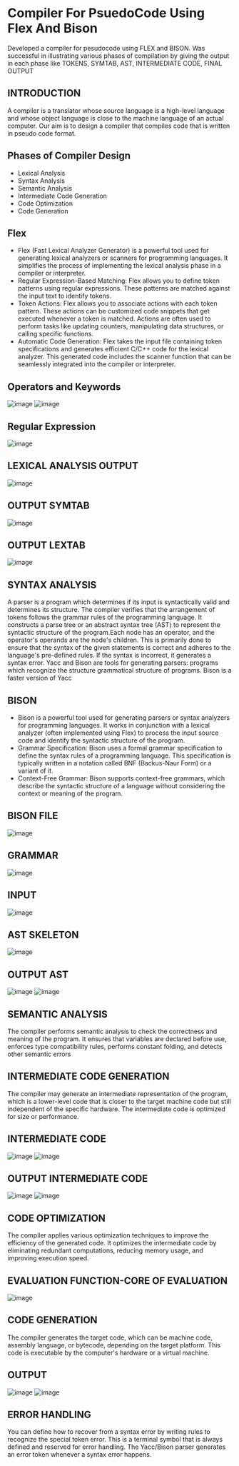 # Compiler For PsuedoCode Using Flex And Bison
Developed a compiler for pesudocode using FLEX and BISON. Was successful in illustrating various phases of compilation by giving the output in each phase like TOKENS, SYMTAB, AST, INTERMEDIATE CODE, FINAL OUTPUT
## **INTRODUCTION**
A compiler is a translator whose source language is a high-level language and whose object language is close to the machine language of an actual computer. Our aim is to design a compiler that compiles code that is written in pseudo code format. 
## **Phases of Compiler Design**
* Lexical Analysis
* Syntax Analysis
* Semantic Analysis
* Intermediate Code Generation
* Code Optimization
* Code Generation
## **Flex**
* Flex (Fast Lexical Analyzer Generator) is a powerful tool used for generating lexical analyzers or scanners for programming languages. It simplifies the process of implementing the lexical analysis phase in a compiler or interpreter.
* Regular Expression-Based Matching: Flex allows you to define token patterns using regular expressions. These patterns are matched against the input text to identify tokens.
* Token Actions: Flex allows you to associate actions with each token pattern. These actions can be customized code snippets that get executed whenever a token is matched. Actions are often used to perform tasks like updating counters, manipulating data structures, or calling specific functions.
* Automatic Code Generation: Flex takes the input file containing token specifications and generates efficient C/C++ code for the lexical analyzer. This generated code includes the scanner function that can be seamlessly integrated into the compiler or interpreter.
## **Operators and Keywords**
![image](https://github.com/AryanKulathinal/Compiler_For_Psuedocode-Using-Flex-and-Bison-/assets/116480303/37e1ac9b-5ad9-4c6b-a00a-10021c883e55)
![image](https://github.com/AryanKulathinal/Compiler_For_Psuedocode-Using-Flex-and-Bison-/assets/116480303/893a2669-8087-4a12-b18d-f5931f944aea)
## **Regular Expression**
![image](https://github.com/AryanKulathinal/Compiler_For_Psuedocode-Using-Flex-and-Bison-/assets/116480303/eec95e1b-fa54-4d41-a6ad-9a514a7523f5)
## **LEXICAL ANALYSIS OUTPUT**
![image](https://github.com/AryanKulathinal/Compiler_For_Psuedocode-Using-Flex-and-Bison-/assets/116480303/fd0100d4-44ff-4a13-a54c-8be33ee4ecd3)
## **OUTPUT SYMTAB**
![image](https://github.com/AryanKulathinal/Compiler_For_Psuedocode-Using-Flex-and-Bison-/assets/116480303/33b27b6b-dba0-439e-9aad-d4215a1b12fa)
## **OUTPUT LEXTAB**
![image](https://github.com/AryanKulathinal/Compiler_For_Psuedocode-Using-Flex-and-Bison-/assets/116480303/bdbfdb1b-8744-4c5e-ba51-025f3127fead)
## **SYNTAX ANALYSIS**
  A parser is a program which determines if its input is syntactically valid and determines its structure.
The compiler verifies that the arrangement of tokens follows the grammar rules of the programming language. It constructs a parse tree or an abstract syntax tree (AST) to represent the syntactic structure of the program.Each node has an operator, and the operator's operands are the node's children. This is primarily done to ensure that the syntax of the given statements is correct and adheres to the language's pre-defined rules. If the syntax is incorrect, it generates a syntax error.
Yacc and Bison are tools for generating parsers: programs which recognize the structure grammatical structure of programs. Bison is a faster version of Yacc


## **BISON**
  * Bison is a powerful tool used for generating parsers or syntax analyzers for programming languages. It works in conjunction with a lexical analyzer (often implemented using Flex) to process the input source code and identify the syntactic structure of the program.
* Grammar Specification: Bison uses a formal grammar specification to define the syntax rules of a programming language. This specification is typically written in a notation called BNF (Backus-Naur Form) or a variant of it.
* Context-Free Grammar: Bison supports context-free grammars, which describe the syntactic structure of a language without considering the context or meaning of the program.

## **BISON FILE**
  ![image](https://github.com/AryanKulathinal/Compiler_For_Psuedocode-Using-Flex-and-Bison-/assets/116480303/a18f49fa-563a-4efc-a2e3-5628b468051f)

## **GRAMMAR**
  ![image](https://github.com/AryanKulathinal/Compiler_For_Psuedocode-Using-Flex-and-Bison-/assets/116480303/2a5df477-1939-40f9-9d10-43706bb72d46)

## **INPUT**
  ![image](https://github.com/AryanKulathinal/Compiler_For_Psuedocode-Using-Flex-and-Bison-/assets/116480303/109de13e-f323-4ca8-a5e1-e19f41e4fea7)

## **AST SKELETON**
  ![image](https://github.com/AryanKulathinal/Compiler_For_Psuedocode-Using-Flex-and-Bison-/assets/116480303/1f91eee7-802d-473f-890a-3728c24895eb)

## **OUTPUT AST**
  ![image](https://github.com/AryanKulathinal/Compiler_For_Psuedocode-Using-Flex-and-Bison-/assets/116480303/43acd05b-4823-419a-8ff1-f85e7ffa85c1)
![image](https://github.com/AryanKulathinal/Compiler_For_Psuedocode-Using-Flex-and-Bison-/assets/116480303/9d83d88a-4173-46c0-b1df-b4d83e2ee287)

## **SEMANTIC ANALYSIS**
  The compiler performs semantic analysis to check the correctness and meaning of the program. It ensures that variables are declared before use, enforces type compatibility rules, performs constant folding, and detects other semantic errors

## **INTERMEDIATE CODE GENERATION**
  The compiler may generate an intermediate representation of the program, which is a lower-level code that is closer to the target machine code but still independent of the specific hardware. 
The intermediate code is optimized for size or performance.

## **INTERMEDIATE CODE**
  ![image](https://github.com/AryanKulathinal/Compiler_For_Psuedocode-Using-Flex-and-Bison-/assets/116480303/3a29b036-d497-4cb9-9874-a1469838b207)
![image](https://github.com/AryanKulathinal/Compiler_For_Psuedocode-Using-Flex-and-Bison-/assets/116480303/3e6f3b46-552a-464c-b36a-768ac59de42f)

## **OUTPUT INTERMEDIATE CODE**
  ![image](https://github.com/AryanKulathinal/Compiler_For_Psuedocode-Using-Flex-and-Bison-/assets/116480303/4d284cb6-4d11-46bf-92ba-5232cd142e0a)
![image](https://github.com/AryanKulathinal/Compiler_For_Psuedocode-Using-Flex-and-Bison-/assets/116480303/b598de19-93ca-4190-9fe6-554d8eb70791)

## **CODE OPTIMIZATION**
  The compiler applies various optimization techniques to improve the efficiency of the generated code. It optimizes the intermediate code by eliminating redundant computations, reducing memory usage, and improving execution speed.

## **EVALUATION FUNCTION-CORE OF EVALUATION**
  ![image](https://github.com/AryanKulathinal/Compiler_For_Psuedocode-Using-Flex-and-Bison-/assets/116480303/ce1b0783-dec3-427c-a784-ff43d9885b8f)

## **CODE GENERATION**
  The compiler generates the target code, which can be machine code, assembly language, or bytecode, depending on the target platform. This code is executable by the computer's hardware or a virtual machine.

## **OUTPUT**
 ![image](https://github.com/AryanKulathinal/Compiler_For_Psuedocode-Using-Flex-and-Bison-/assets/116480303/367a1f42-ddbd-4359-8ea3-26df9ecac4f4)
![image](https://github.com/AryanKulathinal/Compiler_For_Psuedocode-Using-Flex-and-Bison-/assets/116480303/dc2c1eec-c693-4bcd-a579-e0488c6dd210)

## **ERROR HANDLING**
  You can define how to recover from a syntax error by writing rules to recognize the special token error. This is a terminal symbol that is always defined and reserved for error handling.
The Yacc/Bison parser generates an error token whenever a syntax error happens.










